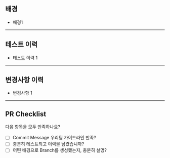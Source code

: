 ## 배경
* 배경1
------
## 테스트 이력
* 테스트 이력 1
------
## 변경사항 이력
* 변경사항 1
-------

## PR Checklist
다음 항목을 모두 만족하나요?

- [ ] Commit Message 우리팀 가이드라인 만족?
- [ ] 충분히 테스트되고 이력을 남겼습니까?
- [ ] 어떤 배경으로 Branch를 생성했는지, 충분히 설명?
